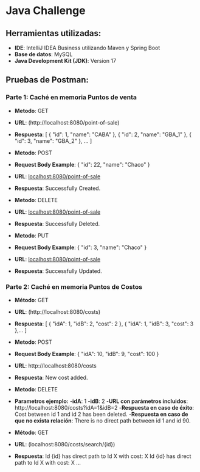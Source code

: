 # Java Challenge

## Herramientas utilizadas:
- **IDE**: IntelliJ IDEA Business utilizando Maven y Spring Boot
- **Base de datos**: MySQL
- **Java Development Kit (JDK)**: Version 17

## Pruebas de Postman:

### Parte 1: Caché en memoria Puntos de venta
- **Metodo**: GET
- **URL**: (http://localhost:8080/point-of-sale)
- **Respuesta**:
[
    {
        "id": 1,
        "name": "CABA"
    },
    {
        "id": 2,
        "name": "GBA_1"
    },
    {
        "id": 3,
        "name": "GBA_2"
    },
    ...
]

- **Metodo**: POST
- **Request Body Example**:
{
    "id": 22,
    "name": "Chaco"
}
- **URL**: [localhost:8080/point-of-sale](http://localhost:8080/point-of-sale)
- **Respuesta**: Successfully Created.

- **Metodo**: DELETE
- **URL**: [localhost:8080/point-of-sale](http://localhost:8080/point-of-sale/{id})
- **Respuesta**: Successfully Deleted.

- **Metodo**: PUT
- **Request Body Example**:
{
    "id": 3,
    "name": "Chaco"
}
- **URL**: [localhost:8080/point-of-sale](http://localhost:8080/point-of-sale)
- **Respuesta**: Successfully Updated.

### Parte 2: Caché en memoria Puntos de Costos

- **Método**: GET
- **URL**: (http://localhost:8080/costs)
- **Respuesta**:
  [
    {
        "idA": 1,
        "idB": 2,
        "cost": 2
    },
    {
        "idA": 1,
        "idB": 3,
        "cost": 3
    },...
  ]


- **Metodo**: POST
- **Request Body Example**:
{
    "idA": 10,
    "idB": 9,
    "cost": 100
}
- **URL**: http://localhost:8080/costs
- **Respuesta**: New cost added.

- **Metodo**: DELETE
- **Parametros ejemplo:**
      -**idA**: 1
      -**idB**: 2
-**URL con parámetros incluidos**: http://localhost:8080/costs?idA=1&idB=2
-**Respuesta en caso de éxito**: Cost between id 1 and id 2 has been deleted.
-**Respuesta en caso de que no exista relación**: There is no direct path between id 1 and id 90.

- **Método**: GET
- **URL**: (localhost:8080/costs/search/{id})
- **Respuesta**: Id {id} has direct path to Id X with cost: X
                 Id {id} has direct path to Id X with cost: X
                 ...
  
